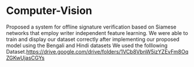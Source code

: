 # Computer-Vision
Proposed a system for offline signature verification based on Siamese networks that employ writer independent feature learning. We were able to train and display our dataset correctly after implementing our proposed
model using the Bengali and Hindi datasets
We used the folllowing Dataset.https://drive.google.com/drive/folders/1VCb8VbnW5izYZEvFm8OqZGKwUjasCGYs
